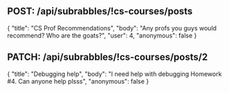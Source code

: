 ## POST: /api/subrabbles/!cs-courses/posts

{
    "title": "CS Prof Recommendations",
    "body": "Any profs you guys would recommend? Who are the goats?",
    "user": 4,
    "anonymous": false
}

## PATCH: /api/subrabbles/!cs-courses/posts/2

{
    "title": "Debugging help",
    "body": "I need help with debugging Homework #4. Can anyone help plsss",
    "anonymous": false
}